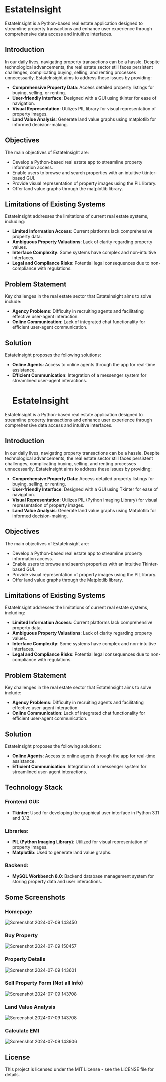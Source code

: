 # EstateInsight

EstateInsight is a Python-based real estate application designed to streamline property transactions and enhance user experience through comprehensive data access and intuitive interfaces.

## Introduction

In our daily lives, navigating property transactions can be a hassle. Despite technological advancements, the real estate sector still faces persistent challenges, complicating buying, selling, and renting processes unnecessarily. EstateInsight aims to address these issues by providing:

- **Comprehensive Property Data**: Access detailed property listings for buying, selling, or renting.
- **User-friendly Interface**: Designed with a GUI using tkinter for ease of navigation.
- **Visual Representation**: Utilizes PIL library for visual representation of property images.
- **Land Value Analysis**: Generate land value graphs using matplotlib for informed decision-making.

## Objectives

The main objectives of EstateInsight are:

- Develop a Python-based real estate app to streamline property information access.
- Enable users to browse and search properties with an intuitive tkinter-based GUI.
- Provide visual representation of property images using the PIL library.
- Offer land value graphs through the matplotlib library.

## Limitations of Existing Systems

EstateInsight addresses the limitations of current real estate systems, including:

- **Limited Information Access**: Current platforms lack comprehensive property data.
- **Ambiguous Property Valuations**: Lack of clarity regarding property values.
- **Interface Complexity**: Some systems have complex and non-intuitive interfaces.
- **Legal and Compliance Risks**: Potential legal consequences due to non-compliance with regulations.

## Problem Statement

Key challenges in the real estate sector that EstateInsight aims to solve include:

- **Agency Problems**: Difficulty in recruiting agents and facilitating effective user-agent interaction.
- **Online Communication**: Lack of integrated chat functionality for efficient user-agent communication.

## Solution

EstateInsight proposes the following solutions:

- **Online Agents**: Access to online agents through the app for real-time assistance.
- **Efficient Communication**: Integration of a messenger system for streamlined user-agent interactions.
  # EstateInsight

EstateInsight is a Python-based real estate application designed to streamline property transactions and enhance user experience through comprehensive data access and intuitive interfaces.

## Introduction

In our daily lives, navigating property transactions can be a hassle. Despite technological advancements, the real estate sector still faces persistent challenges, complicating buying, selling, and renting processes unnecessarily. EstateInsight aims to address these issues by providing:

- **Comprehensive Property Data**: Access detailed property listings for buying, selling, or renting.
- **User-friendly Interface**: Designed with a GUI using Tkinter for ease of navigation.
- **Visual Representation**: Utilizes PIL (Python Imaging Library) for visual representation of property images.
- **Land Value Analysis**: Generate land value graphs using Matplotlib for informed decision-making.

## Objectives

The main objectives of EstateInsight are:

- Develop a Python-based real estate app to streamline property information access.
- Enable users to browse and search properties with an intuitive Tkinter-based GUI.
- Provide visual representation of property images using the PIL library.
- Offer land value graphs through the Matplotlib library.

## Limitations of Existing Systems

EstateInsight addresses the limitations of current real estate systems, including:

- **Limited Information Access**: Current platforms lack comprehensive property data.
- **Ambiguous Property Valuations**: Lack of clarity regarding property values.
- **Interface Complexity**: Some systems have complex and non-intuitive interfaces.
- **Legal and Compliance Risks**: Potential legal consequences due to non-compliance with regulations.

## Problem Statement

Key challenges in the real estate sector that EstateInsight aims to solve include:

- **Agency Problems**: Difficulty in recruiting agents and facilitating effective user-agent interaction.
- **Online Communication**: Lack of integrated chat functionality for efficient user-agent communication.

## Solution

EstateInsight proposes the following solutions:

- **Online Agents**: Access to online agents through the app for real-time assistance.
- **Efficient Communication**: Integration of a messenger system for streamlined user-agent interactions.

## Technology Stack

### Frontend GUI:
- **Tkinter**: Used for developing the graphical user interface in Python 3.11 and 3.12.

### Libraries:
- **PIL (Python Imaging Library)**: Utilized for visual representation of property images.
- **Matplotlib**: Used to generate land value graphs.

### Backend:
- **MySQL Workbench 8.0**: Backend database management system for storing property data and user interactions.

## Some Screenshots

### Homepage
![Screenshot 2024-07-09 143450](https://github.com/triumph10/EstateInsight/assets/140323181/8e50e030-ef46-439c-aa8e-a91e629c3d05)

### Buy Property
![Screenshot 2024-07-09 150457](https://github.com/triumph10/EstateInsight/assets/140323181/b11d4f29-d58e-4f4b-ad44-d967f304e898)

### Property Details
![Screenshot 2024-07-09 143601](https://github.com/triumph10/EstateInsight/assets/140323181/67903a59-8688-41d1-95ba-b1692efce238)

### Sell Property Form (Not all Info)
![Screenshot 2024-07-09 143708](https://github.com/triumph10/EstateInsight/assets/140323181/971ac063-b5a9-433e-9b94-07dd37024595)

### Land Value Analysis
![Screenshot 2024-07-09 143708](https://github.com/triumph10/EstateInsight/assets/140323181/62d391b1-b9b9-488d-a125-c66c83a0640b)

### Calculate EMI
![Screenshot 2024-07-09 143906](https://github.com/triumph10/EstateInsight/assets/140323181/aa188f26-2821-4de7-ae29-25c10d2878a7)

## License

This project is licensed under the MIT License - see the LICENSE file for details.



